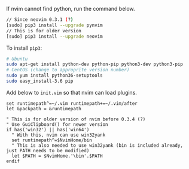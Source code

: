 If nvim cannot find python, run the command below.  
```bash
// Since neovim 0.3.1 (?)
[sudo] pip3 install --upgrade pynvim
// This is for older version
[sudo] pip3 install --upgrade neovim
```
To install `pip3`:
```bash
# Ubuntu
sudo apt-get install python-dev python-pip python3-dev python3-pip
# CentOS (change to approprite version number)
sudo yum install python36-setuptools
sudo easy_install-3.6 pip
```

Add below to `init.vim` so that nvim can load plugins.  
```viml
set runtimepath^=~/.vim runtimepath+=~/.vim/after
let &packpath = &runtimepath

" This is for older version of nvim before 0.3.4 (?)
" Use GuiClipboard() for newer version
if has('win32') || has('win64')
  " With this, nvim can use win32yank
  set runtimepath^=$NvimHome/bin
  " This is also needed to use win32yank (bin is included already, just PATH needs to be modified)
  let $PATH = $NvimHome.'\bin'.$PATH
endif
```
